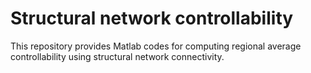 # Structural network controllability

This repository provides Matlab codes for computing regional average controllability using structural network connectivity. 
